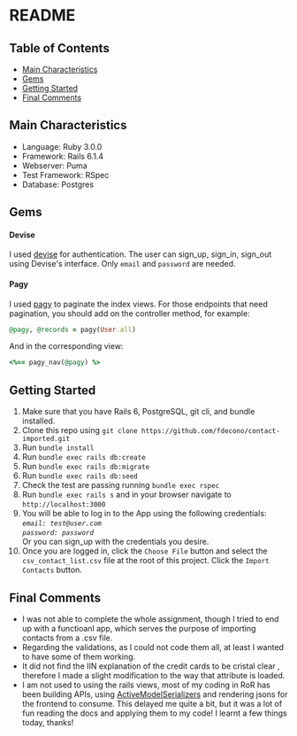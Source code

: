 # README

## Table of Contents

- [Main Characteristics](#main-characteristics)
- [Gems](#gems)
- [Getting Started](#getting-started)
- [Final Comments](#final-comments)

## Main Characteristics

- Language: Ruby 3.0.0
- Framework: Rails 6.1.4
- Webserver: Puma
- Test Framework: RSpec
- Database: Postgres

## Gems

#### Devise

I used [devise](https://github.com/plataformatec/devise) for authentication. The user can sign_up, sign_in, sign_out using Devise's interface. Only `email` and `password` are needed.

#### Pagy
I used [pagy](https://github.com/ddnexus/pagy/blob/master/lib/config/pagy.rb) to paginate the index views.
For those endpoints that need pagination, you should add on the controller method, for example:

```ruby
@pagy, @records = pagy(User.all)
```

And in the corresponding view:
```ruby
<%== pagy_nav(@pagy) %>
```

## Getting Started

1.  Make sure that you have Rails 6, PostgreSQL, git cli, and bundle installed.
2.  Clone this repo using `git clone https://github.com/fdecono/contact-imported.git`
3.  Run `bundle install`
4.  Run `bundle exec rails db:create`
5.  Run `bundle exec rails db:migrate`
6.  Run `bundle exec rails db:seed`
7.  Check the test are passing running `bundle exec rspec`
8.  Run `bundle exec rails s` and in your browser navigate to `http://localhost:3000`
9.  You will be able to log in to the App using the following credentials: <br>
    _`email: test@user.com`_ <br>
    _`password: password`_ <br>
    Or you can sign_up with the credentials you desire.
10.  Once you are logged in, click the `Choose File` button and select the `csv_contact_list.csv` file at the root of this project. Click the `Import Contacts` button.

## Final Comments

- I was not able to complete the whole assignment, though I tried to end up with a functioanl app, which serves the purpose of importing contacts from a .csv file.
- Regarding the validations, as I could not code them all, at least I wanted to have some of them working.
- It did not find the IIN explanation of the credit cards to be cristal clear , therefore I made a slight modification to the way that attribute is loaded.
- I am not used to using the rails views, most of my coding in RoR has been building APIs, using [ActiveModelSerializers](https://github.com/rails-api/active_model_serializers) and rendering jsons for the frontend to consume. This delayed me quite a bit, but it was a lot of fun reading the docs and applying them to my code! I learnt a few things today, thanks!
